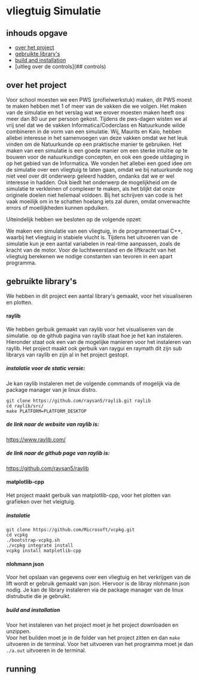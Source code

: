 # vliegtuig Simulatie

## inhouds opgave
- [over het project](##over-het-project)
- [gebruikte library's](##gebruikte-library's)
- [build and installation](##build-and-installation)
- [uitleg over de controls](## controls)

## over het project
Voor school moesten we een PWS (profielwerkstuk) maken, dit PWS moest te maken hebben met 1 of meer van de vakken die we volgen. 
Het maken van de simulatie en het verslag wat we erover moesten maken heeft ons meer dan 80 uur per persoon gekost.
Tijdens de pws-dagen wisten we al vrij snel dat we de vakken Informatica/Coderclass en Natuurkunde wilde combineren in de vorm van een simulatie. 
Wij, Maurits en Kaio, hebben allebei interesse in het samenvoegen van deze vakken omdat we het leuk vinden om de Natuurkunde op een praktische manier te gebruiken. 
Het maken van een simulatie is een goede manier om een sterke intuïtie op te bouwen voor de natuurkundige concepten, en ook een goede uitdaging in op het gebied van de Informatica. 
We vonden het allebei een goed idee om de simulatie over een vliegtuig te laten gaan, omdat we bij natuurkunde nog niet veel over dit onderwerp geleerd hadden, ondanks dat we er wel interesse in hadden. 
Ook biedt het onderwerp de mogelijkheid om de simulatie te verkleinen of complexer te maken, als het blijkt dat onze originele doelen niet helemaal voldoen. 
Bij het schrijven van code is het vaak moeilijk om in te schatten hoelang iets zal duren, omdat onverwachte errors of moeilijkheden kunnen opduiken.  

Uiteindelijk hebben we besloten op de volgende opzet:   

We maken een simulatie van een vliegtuig, in de programmeertaal C++, waarbij het vliegtuig in stabiele vlucht is.
Tijdens het uitvoeren van de simulatie kun je een aantal variabelen in real-time aanpassen, zoals de kracht van de motor. 
Voor de luchtweerstand en de liftkracht van het vliegtuig berekenen we nodige constanten van tevoren in een apart programma. 

## gebruikte library's
We hebben in dit project een aantal library's gemaakt, voor het visualiseren en plotten.

#### raylib
We hebben gerbuik gemaakt van raylib voor het visualiseren van de simulatie. op de github pagina van raylib staat hoe je het kan instaleren. Hieronder staat ook een van de mogelijke manieren voor het instaleren van raylib. Het project maakt ook gerbuik van raygui en raymath dit zijn sub librarys van raylib en zijn al in het project gestopt.
##### instalatie voor de static versie:
Je kan raylib instaleren met de volgende commands of mogelijk via de package manager van je linux distro.
```
git clone https://github.com/raysan5/raylib.git raylib
cd raylib/src/
make PLATFORM=PLATFORM_DESKTOP
```
##### de link naar de website van raylib is:
https://www.raylib.com/
##### de link naar de github page van raylib is:
https://github.com/raysan5/raylib

#### matplotlib-cpp
Het project maakt gerbuik van matplotlib-cpp, voor het plotten van grafieken over het vleigtuig.

##### instalatie
```
git clone https://github.com/Microsoft/vcpkg.git
cd vcpkg
./bootstrap-vcpkg.sh
./vcpkg integrate install
vcpkg install matplotlib-cpp
```

#### nlohmann json
Voor het opslaan van gegevens over een vliegtuig en het verkrijgen van de lift wordt er gebruik gemaakt van json. Hiervoor is de libray nlohmann json nodig. Je kan de library instaleren via de package manager van de linux distrubutie die je gebruikt.


##### build and installation

Voor het instaleren van het project moet je het project downloaden en unzippen.   
Voor het builden moet je in de folder van het project zitten en dan ```make``` uitvoeren in de terminal.
Voor het uitvoeren van het programma moet je dan ```./a.out``` uitvoeren in de terminal.

## running


